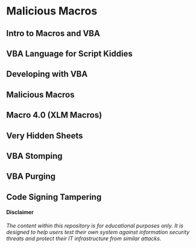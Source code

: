 # Malicious Macros

## Intro to Macros and VBA

## VBA Language for Script Kiddies

## Developing with VBA

## Malicious Macros

## Macro 4.0 (XLM Macros)

## Very Hidden Sheets

## VBA Stomping

## VBA Purging

## Code Signing Tampering

#### Disclaimer
*The content within this repository is for educational purposes only. It is designed to help users test their own system against information security threats and protect their IT infrastructure from similar attacks.*
